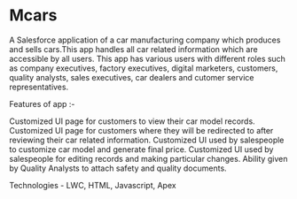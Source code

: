 # Mcars
A Salesforce application of a car manufacturing company which produces and sells cars.This app handles all car related information which are accessible by all users. This app has various users with different roles such as company executives, factory executives, digital marketers, customers, quality analysts, sales executives, car dealers and cutomer service representatives.

Features of app :- 

Customized UI page for customers to view their car model records. 
Customized UI page for customers where they will be redirected to after reviewing their car related information. 
Customized UI used by salespeople to customize car model and generate final price. 
Customized UI used by salespeople for editing records and making particular changes. 
Ability given by Quality Analysts to attach safety and quality documents.

Technologies - LWC, HTML, Javascript, Apex

